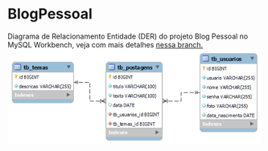 # BlogPessoal

Diagrama de Relacionamento Entidade (DER) do projeto Blog Pessoal no MySQL Workbench, veja com mais detalhes [nessa branch.](https://github.com/Jaquedmonteiro/Gen45/tree/blogPessoal)
![DER BlogPessoal](https://github.com/Jaquedmonteiro/Gen45/blob/blogPessoal/derBlogPessoal.png "DER BlogPessoal")
